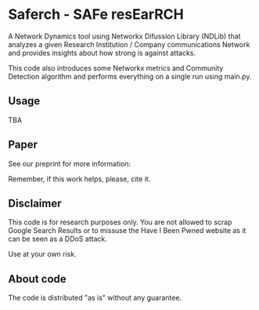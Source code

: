 # Saferch - SAFe resEarRCH
A Network Dynamics tool using Networkx Difussion Library (NDLib) that analyzes 
a given Research Institution / Company communications Network and provides insights
about how strong is against attacks.

This code also introduces some Networkx metrics and Community Detection algorithm and
performs everything on a single run using main.py.

## Usage
TBA

## Paper
See our preprint for more information:


Remember, if this work helps, please, cite it.

## Disclaimer
This code is for research purposes only. You are not allowed to scrap Google Search Results
or to missuse the Have I Been Pwned website as it can be seen as a DDoS attack.

Use at your own risk.

## About code
The code is distributed "as is" without any guarantee.